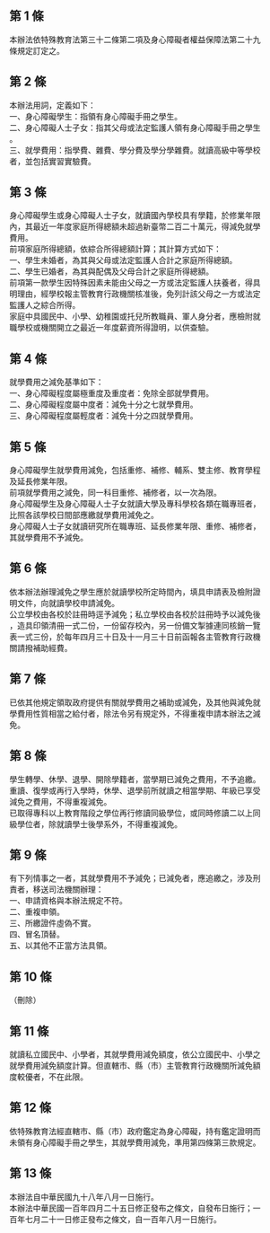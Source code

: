 第 1 條
-------
本辦法依特殊教育法第三十二條第二項及身心障礙者權益保障法第二十九  
條規定訂定之。

第 2 條
-------
本辦法用詞，定義如下：  
一、身心障礙學生：指領有身心障礙手冊之學生。  
二、身心障礙人士子女：指其父母或法定監護人領有身心障礙手冊之學生  
    。  
三、就學費用：指學費、雜費、學分費及學分學雜費。就讀高級中等學校  
    者，並包括實習實驗費。

第 3 條
-------
身心障礙學生或身心障礙人士子女，就讀國內學校具有學籍，於修業年限  
內，其最近一年度家庭所得總額未超過新臺幣二百二十萬元，得減免就學  
費用。  
前項家庭所得總額，依綜合所得總額計算；其計算方式如下：  
一、學生未婚者，為其與父母或法定監護人合計之家庭所得總額。  
二、學生已婚者，為其與配偶及父母合計之家庭所得總額。  
前項第一款學生因特殊因素未能由父母之一方或法定監護人扶養者，得具  
明理由，經學校報主管教育行政機關核准後，免列計該父母之一方或法定  
監護人之綜合所得。  
家庭中具國民中、小學、幼稚園或托兒所教職員、軍人身分者，應檢附就  
職學校或機關開立之最近一年度薪資所得證明，以供查驗。

第 4 條
-------
就學費用之減免基準如下：  
一、身心障礙程度屬極重度及重度者：免除全部就學費用。  
二、身心障礙程度屬中度者：減免十分之七就學費用。  
三、身心障礙程度屬輕度者：減免十分之四就學費用。

第 5 條
-------
身心障礙學生就學費用減免，包括重修、補修、輔系、雙主修、教育學程  
及延長修業年限。  
前項就學費用之減免，同一科目重修、補修者，以一次為限。  
身心障礙學生及身心障礙人士子女就讀大學及專科學校各類在職專班者，  
比照各該學校日間部應繳就學費用減免之。  
身心障礙人士子女就讀研究所在職專班、延長修業年限、重修、補修者，  
其就學費用不予減免。

第 6 條
-------
依本辦法辦理減免之學生應於就讀學校所定時間內，填具申請表及檢附證  
明文件，向就讀學校申請減免。  
公立學校由各校於註冊時逕予減免；私立學校由各校於註冊時予以減免後  
，造具印領清冊一式二份，一份留存校內，另一份備文掣據連同核銷一覽  
表一式三份，於每年四月三十日及十一月三十日前函報各主管教育行政機  
關請撥補助經費。

第 7 條
-------
已依其他規定領取政府提供有關就學費用之補助或減免，及其他與減免就  
學費用性質相當之給付者，除法令另有規定外，不得重複申請本辦法之減  
免。

第 8 條
-------
學生轉學、休學、退學、開除學籍者，當學期已減免之費用，不予追繳。  
重讀、復學或再行入學時，休學、退學前所就讀之相當學期、年級已享受  
減免之費用，不得重複減免。  
已取得專科以上教育階段之學位再行修讀同級學位，或同時修讀二以上同  
級學位者，除就讀學士後學系外，不得重複減免。

第 9 條
-------
有下列情事之一者，其就學費用不予減免；已減免者，應追繳之，涉及刑  
責者，移送司法機關辦理：  
一、申請資格與本辦法規定不符。  
二、重複申領。  
三、所繳證件虛偽不實。  
四、冒名頂替。  
五、以其他不正當方法具領。

第 10 條
--------
（刪除）

第 11 條
--------
就讀私立國民中、小學者，其就學費用減免額度，依公立國民中、小學之  
就學費用減免額度計算。但直轄市、縣（市）主管教育行政機關所減免額  
度較優者，不在此限。

第 12 條
--------
依特殊教育法經直轄市、縣（市）政府鑑定為身心障礙，持有鑑定證明而  
未領有身心障礙手冊之學生，其就學費用減免，準用第四條第三款規定。

第 13 條
--------
本辦法自中華民國九十八年八月一日施行。  
本辦法中華民國一百年四月二十五日修正發布之條文，自發布日施行；一  
百年七月二十一日修正發布之條文，自一百年八月一日施行。

